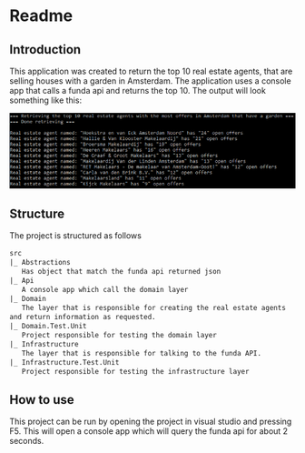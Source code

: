 # Readme

## Introduction

This application was created to return the top 10 real estate agents, that are selling houses with a garden in Amsterdam.
The application uses a console app that calls a funda api and returns the top 10.
The output will look something like this:

![output](.img/output.png)

## Structure

The project is structured as follows

```
src
|_ Abstractions
   Has object that match the funda api returned json
|_ Api
   A console app which call the domain layer
|_ Domain
   The layer that is responsible for creating the real estate agents and return information as requested.
|_ Domain.Test.Unit
   Project responsible for testing the domain layer
|_ Infrastructure
   The layer that is responsible for talking to the funda API.
|_ Infrastructure.Test.Unit
   Project responsible for testing the infrastructure layer
```

## How to use

This project can be run by opening the project in visual studio and pressing F5. 
This will open a console app which will query the funda api for about 2 seconds.